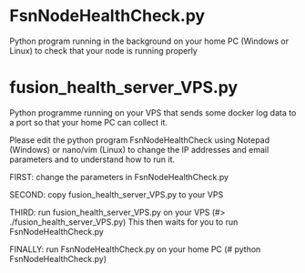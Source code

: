 # FsnNodeHealthCheck.py
Python program running in the background on your home PC (Windows or Linux) to check that your node is running properly
# fusion_health_server_VPS.py
Python programme running on your VPS that sends some docker log data to a port so that your home PC can collect it.

Please edit the python program FsnNodeHealthCheck using Notepad (Windows) or nano/vim (Linux) to change the IP addresses and email
parameters and to understand how to run it.

FIRST:  change the parameters in FsnNodeHealthCheck.py

SECOND: copy fusion_health_server_VPS.py to your VPS

THIRD: run fusion_health_server_VPS.py on your VPS  (#> ./fusion_health_server_VPS.py) This then waits for you to run 
FsnNodeHealthCheck.py

FINALLY: run FsnNodeHealthCheck.py on your home PC (# python FsnNodeHealthCheck.py)

